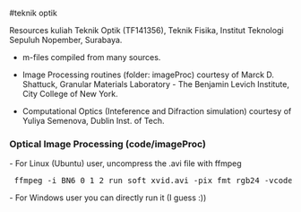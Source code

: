 #teknik optik

Resources kuliah Teknik Optik (TF141356), Teknik Fisika, Institut Teknologi Sepuluh Nopember, Surabaya.

- m-files compiled from many sources.

- Image Processing routines (folder: imageProc) courtesy of Marck D. Shattuck,  Granular Materials Laboratory - The Benjamin Levich Institute, City College of New York.
- Computational Optics (Inteference and Difraction simulation) courtesy of Yuliya Semenova, Dublin Inst. of Tech.


<h3>Optical Image Processing (code/imageProc)</h3>
- For Linux (Ubuntu) user, uncompress the .avi file with ffmpeg
  <pre> ffmpeg -i BN6_0_1_2_run_soft_xvid.avi -pix_fmt rgb24 -vcodec rawvideo -qscale 1 -an Video.avi </pre>
- For Windows user you can directly run it (I guess :))
